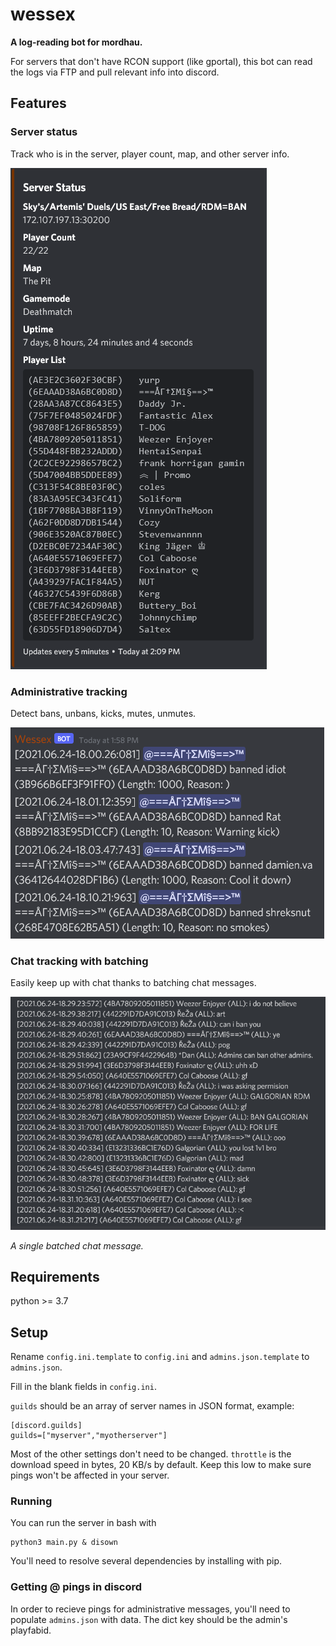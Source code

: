 # wessex
**A log-reading bot for mordhau.**

For servers that don't have RCON support (like gportal), this bot can read the logs via FTP and pull relevant info into discord.

## Features

### Server status

Track who is in the server, player count, map, and other server info.

<img src="serverstatus.png" alt="Server Status" /> 

### Administrative tracking

Detect bans, unbans, kicks, mutes, unmutes.

<img src="bans.png" alt="bans" />

### Chat tracking with batching

Easily keep up with chat thanks to batching chat messages.

<img src="chats.png" alt="chats" />

*A single batched chat message.*

## Requirements

python >= 3.7

## Setup
Rename `config.ini.template` to `config.ini` and `admins.json.template` to `admins.json`.

Fill in the blank fields in `config.ini`.

`guilds` should be an array of server names in JSON format, example:

```
[discord.guilds]
guilds=["myserver","myotherserver"]
```

Most of the other settings don't need to be changed. `throttle` is the download speed in bytes, 20 KB/s by default. Keep this low to make sure pings won't be affected in your server.

### Running

You can run the server in bash with

```
python3 main.py & disown
```

You'll need to resolve several dependencies by installing with pip.

### Getting @ pings in discord

In order to recieve pings for administrative messages, you'll need to populate `admins.json` with data. The dict key should be the admin's playfabid.